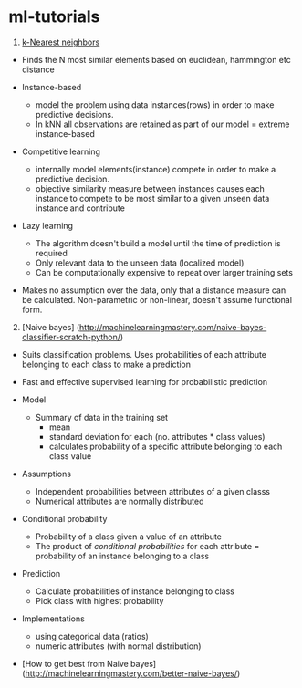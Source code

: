 # ml-tutorials

1. [k-Nearest neighbors](http://machinelearningmastery.com/tutorial-to-implement-k-nearest-neighbors-in-python-from-scratch/)

  - Finds the N most similar elements based on euclidean, hammington  etc distance

  * Instance-based
    - model the problem using data instances(rows) in order to make predictive decisions. 
    - In kNN all observations are retained as part of our model = extreme instance-based

  * Competitive learning 
    - internally model elements(instance) compete in order to make a predictive decision.
    - objective similarity measure between instances causes each instance to compete to be most similar to a given unseen data instance and contribute

  * Lazy learning
    - The algorithm doesn't build a model until the time of prediction is required
    - Only relevant data to the unseen data (localized model)
    - Can be computationally expensive to repeat over larger training sets

  - Makes no assumption over the data, only that a distance measure can be calculated. Non-parametric or non-linear, doesn't assume functional form.

2. [Naive bayes] (http://machinelearningmastery.com/naive-bayes-classifier-scratch-python/)  

  - Suits classification problems. Uses probabilities of each attribute belonging to each class to make a prediction

  - Fast and effective supervised learning for probabilistic prediction

  * Model
    - Summary of data in the training set
      - mean
      - standard deviation for each (no. attributes * class values) 
      - calculates probability of a specific attribute belonging to each class value      

  * Assumptions
    - Independent probabilities between attributes of a given classs
    - Numerical attributes are normally distributed 

  * Conditional probability
    - Probability of a class given a value of an attribute
    - The product of _conditional probabilities_ for each attribute = probability of an instance belonging to a class

  * Prediction
    - Calculate probabilities of instance belonging to class
    - Pick class with highest probability

  * Implementations
    - using categorical data (ratios)
    - numeric attributes (with normal distribution)

  - [How to get best from Naive bayes] (http://machinelearningmastery.com/better-naive-bayes/)
 